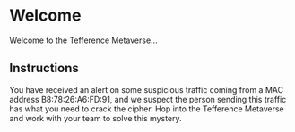 # Welcome
Welcome to the Tefference Metaverse...

## Instructions
You have received an alert on some suspicious traffic coming from a MAC address B8:78:26:A6:FD:91, and we suspect the person sending this traffic has what you need to crack the cipher. Hop into the Tefference Metaverse and work with your team to solve this mystery.
